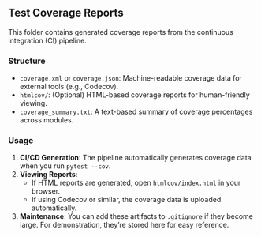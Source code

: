 ## Test Coverage Reports

This folder contains generated coverage reports from the continuous integration (CI) pipeline.

### Structure

- `coverage.xml` or `coverage.json`: Machine-readable coverage data for external tools (e.g., Codecov).
- `htmlcov/`: (Optional) HTML-based coverage reports for human-friendly viewing.
- `coverage_summary.txt`: A text-based summary of coverage percentages across modules.

### Usage

1. **CI/CD Generation**: The pipeline automatically generates coverage data when you run `pytest --cov`.
2. **Viewing Reports**:
   - If HTML reports are generated, open `htmlcov/index.html` in your browser.
   - If using Codecov or similar, the coverage data is uploaded automatically.
3. **Maintenance**: You can add these artifacts to `.gitignore` if they become large. For demonstration, they’re stored here for easy reference.
